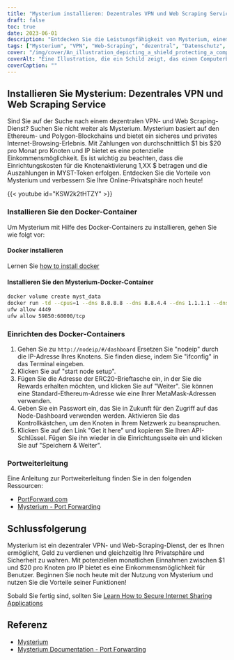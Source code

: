 ```yaml
---
title: "Mysterium installieren: Dezentrales VPN und Web Scraping Service"
draft: false
toc: true
date: 2023-06-01
description: "Entdecken Sie die Leistungsfähigkeit von Mysterium, einem dezentralen VPN- und Web-Scraping-Dienst, der auf der Blockchain-Technologie aufbaut und sicheres Surfen und Einkommensmöglichkeiten bietet."
tags: ["Mysterium", "VPN", "Web-Scraping", "dezentral", "Datenschutz", "Sicherheit", "Blockchain", "Ethereum", "Polygon", "Surfen im Internet", "Verdienstmöglichkeit", "Docker", "Einrichtung", "Port-Weiterleitung", "dezentrales VPN", "Web-Scraping-Dienst", "sicheres Surfen", "Ergebnis", "Blockchain-Technologie", "Online-Datenschutz", "Docker-Container", "Knotenaufbau", "IP-Adresse", "ERC20-Geldbörse", "MetaMask-Adresse", "API-Schlüssel", "Anweisungen zur Portweiterleitung", "PortForward.de", "Mysterium-Dokumentation"]
cover: "/img/cover/An_illustration_depicting_a_shield_protecting_a_computer.png"
coverAlt: "Eine Illustration, die ein Schild zeigt, das einen Computerbildschirm schützt, als Symbol für mehr Datenschutz und Sicherheit im Internet."
coverCaption: ""
---
```


## Installieren Sie Mysterium: Dezentrales VPN und Web Scraping Service

Sind Sie auf der Suche nach einem dezentralen VPN- und Web Scraping-Dienst? Suchen Sie nicht weiter als Mysterium. Mysterium basiert auf den Ethereum- und Polygon-Blockchains und bietet ein sicheres und privates Internet-Browsing-Erlebnis. Mit Zahlungen von durchschnittlich $1 bis $20 pro Monat pro Knoten und IP bietet es eine potenzielle Einkommensmöglichkeit. Es ist wichtig zu beachten, dass die Einrichtungskosten für die Knotenaktivierung 1,XX $ betragen und die Auszahlungen in MYST-Token erfolgen. Entdecken Sie die Vorteile von Mysterium und verbessern Sie Ihre Online-Privatsphäre noch heute!

{{< youtube id="KSW2k2tHTZY" >}}

### Installieren Sie den Docker-Container
Um Mysterium mit Hilfe des Docker-Containers zu installieren, gehen Sie wie folgt vor:

#### Docker installieren

Lernen Sie [how to install docker](https://simeononsecurity.com/other/creating-profitable-low-powered-crypto-miners/#installing-docker)

#### Installieren Sie den Mysterium-Docker-Container

```bash
docker volume create myst_data
docker run -td --cpus=1 --dns 8.8.8.8 --dns 8.8.4.4 --dns 1.1.1.1 --dns 1.0.0.1 --dns 9.9.9.9 --hostname myst --cap-add NET_ADMIN --network=host -p 4449:4449 -p 59850-60000:59850-60000 --name myst --device=/dev/net/tun  -v myst_data:/var/lib/mysterium-node mysteriumnetwork/myst:latest --udp.ports=59850:60000 service --agreed-terms-and-conditions
ufw allow 4449
ufw allow 59850:60000/tcp
```
### Einrichten des Docker-Containers

1. Gehen Sie zu `http://nodeip/#/dashboard` Ersetzen Sie "nodeip" durch die IP-Adresse Ihres Knotens. Sie finden diese, indem Sie "ifconfig" in das Terminal eingeben.
2. Klicken Sie auf "start node setup".
3. Fügen Sie die Adresse der ERC20-Brieftasche ein, in der Sie die Rewards erhalten möchten, und klicken Sie auf "Weiter". Sie können eine Standard-Ethereum-Adresse wie eine Ihrer MetaMask-Adressen verwenden.
4. Geben Sie ein Passwort ein, das Sie in Zukunft für den Zugriff auf das Node-Dashboard verwenden werden. Aktivieren Sie das Kontrollkästchen, um den Knoten in Ihrem Netzwerk zu beanspruchen.
5. Klicken Sie auf den Link "Get it here" und kopieren Sie Ihren API-Schlüssel. Fügen Sie ihn wieder in die Einrichtungsseite ein und klicken Sie auf "Speichern & Weiter".

### Portweiterleitung

Eine Anleitung zur Portweiterleitung finden Sie in den folgenden Ressourcen:

- [PortForward.com](https://portforward.com/)
- [Mysterium - Port Forwarding](https://docs.mysterium.network/troubleshooting/port-forwarding)

## Schlussfolgerung

Mysterium ist ein dezentraler VPN- und Web-Scraping-Dienst, der es Ihnen ermöglicht, Geld zu verdienen und gleichzeitig Ihre Privatsphäre und Sicherheit zu wahren. Mit potenziellen monatlichen Einnahmen zwischen $1 und $20 pro Knoten pro IP bietet es eine Einkommensmöglichkeit für Benutzer. Beginnen Sie noch heute mit der Nutzung von Mysterium und nutzen Sie die Vorteile seiner Funktionen!

Sobald Sie fertig sind, sollten Sie [Learn How to Secure Internet Sharing Applications](https://simeononsecurity.com/other/how-to-secure-internet-sharing-applications/)

## Referenz

- [Mysterium](https://www.mysterium.network/)
- [Mysterium Documentation - Port Forwarding](https://docs.mysterium.network/troubleshooting/port-forwarding)
